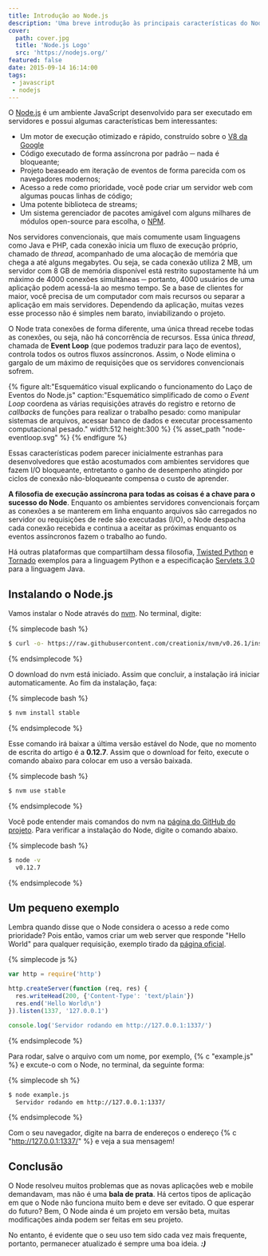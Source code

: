 ```yaml
---
title: Introdução ao Node.js
description: 'Uma breve introdução às principais características do Node.js e como instala-lo através do nvm.'
cover:
  path: cover.jpg
  title: 'Node.js Logo'
  src: 'https://nodejs.org/'
featured: false
date: 2015-09-14 16:14:00
tags:
 - javascript
 - nodejs
---
```

O [Node.js](https://nodejs.org/) é um ambiente JavaScript desenvolvido para ser executado em servidores e possui algumas características bem interessantes:

* Um motor de execução otimizado e rápido, construído sobre o [V8 da Google](https://developers.google.com/v8/)
* Código executado de forma assíncrona por padrão ─ nada é bloqueante;
* Projeto beaseado em iteração de eventos de forma parecida com os navegadores modernos;
* Acesso a rede como prioridade, você pode criar um servidor web com algumas poucas linhas de código;
* Uma potente biblioteca de streams;
* Um sistema gerenciador de pacotes amigável com alguns milhares de módulos open-source para escolha, o [NPM](https://www.npmjs.com/).

Nos servidores convencionais, que mais comumente usam linguagens como Java e PHP, cada conexão inicia um fluxo de execução próprio, chamado de *thread*, acompanhado de uma alocação de memória que chega a até alguns megabytes. Ou seja, se cada conexão utiliza 2 MB, um servidor com 8 GB de memória disponível está restrito supostamente há um máximo de 4000 conexões simultâneas ─ portanto, 4000 usuários de uma aplicação podem acessá-la ao mesmo tempo. Se a base de clientes for maior, você precisa de um computador com mais recursos ou separar a aplicação em mais servidores. Dependendo da aplicação, muitas vezes esse processo não é simples nem barato, inviabilizando o projeto.

O Node trata conexões de forma diferente, uma única thread recebe todas as conexões, ou seja, não há concorrência de recursos. Essa única *thread*, chamada de **Event Loop** (que podemos traduzir para laço de eventos), controla todos os outros fluxos assíncronos. Assim, o Node elimina o gargalo de um máximo de requisições que os servidores convencionais sofrem.

{% figure alt:"Esquemático visual explicando o funcionamento do Laço de Eventos do Node.js" caption:"Esquemático simplificado de como o <i>Event Loop</i> coordena as várias requisições através do registro e retorno de *callbacks* de funções para realizar o trabalho pesado: como manipular sistemas de arquivos, acessar banco de dados e executar processamento computacional pesado." width:512 height:300 %}
{% asset_path "node-eventloop.svg" %}
{% endfigure %}

Essas características podem parecer inicialmente estranhas para desenvolvedores que estão acostumados com ambientes servidores que fazem I/O bloqueante, entretanto o ganho de desempenho atingido por ciclos de conexão não-bloqueante compensa o custo de aprender.

**A filosofia de execução assíncrona para todas as coisas é a chave para o sucesso do Node**. Enquanto os ambientes servidores convencionais forçam as conexões a se manterem em linha enquanto arquivos são carregados no servidor ou requisições de rede são executadas (I/O), o Node despacha cada conexão recebida e continua a aceitar as próximas enquanto os eventos assíncronos fazem o trabalho ao fundo.

Há outras plataformas que compartilham dessa filosofia, [Twisted Python](https://twistedmatrix.com/trac/) e [Tornado](http://www.tornadoweb.org/en/stable/) exemplos para a linguagem Python e a especificação [Servlets 3.0](http://www.javabeat.net/asynchronous-servlet-servlet-3-0/) para a linguagem Java.

## Instalando o Node.js

Vamos instalar o Node através do [nvm](https://github.com/creationix/nvm). No terminal, digite:

{% simplecode bash %}
``` bash
$ curl -o- https://raw.githubusercontent.com/creationix/nvm/v0.26.1/install.sh | bash
```
{% endsimplecode %}

O download do nvm está iniciado. Assim que concluir, a instalação irá iniciar automaticamente. Ao fim da instalação, faça:

{% simplecode bash %}
``` bash
$ nvm install stable
```
{% endsimplecode %}

Esse comando irá baixar a última versão estável do Node, que  no momento de escrita do artigo é a **0.12.7**. Assim que o download for feito, execute o comando abaixo para colocar em uso a versão baixada.

{% simplecode bash %}
``` bash
$ nvm use stable
```
{% endsimplecode %}

Você pode entender mais comandos do nvm na [página do GitHub do projeto](https://github.com/creationix/nvm). Para verificar a instalação do Node, digite o comando abaixo.

{% simplecode bash %}
``` bash
$ node -v
  v0.12.7
```
{% endsimplecode %}

## Um pequeno exemplo

Lembra quando disse que o Node considera o acesso a rede como prioridade? Pois então, vamos criar um web server que responde "Hello World" para qualquer requisição, exemplo tirado da [página oficial](https://nodejs.org/).

{% simplecode js %}
``` js
var http = require('http')

http.createServer(function (req, res) {
  res.writeHead(200, {'Content-Type': 'text/plain'})
  res.end('Hello World\n')
}).listen(1337, '127.0.0.1')

console.log('Servidor rodando em http://127.0.0.1:1337/')
```
{% endsimplecode %}

Para rodar, salve o arquivo com um nome, por exemplo, {% c "example.js" %} e excute-o com o Node, no terminal, da seguinte forma:

{% simplecode sh %}
``` sh
$ node example.js
  Servidor rodando em http://127.0.0.1:1337/
```
{% endsimplecode %}

Com o seu navegador, digite na barra de endereços o endereço {% c "http://127.0.0.1:1337/" %} e veja a sua mensagem!

## Conclusão

O Node resolveu muitos problemas que as novas aplicações web e mobile demandavam, mas não é uma **bala de prata**. Há certos tipos de aplicação em que o Node não funciona muito bem e deve ser evitado. O que esperar do futuro? Bem, O Node ainda é um projeto em versão beta, muitas modificações ainda podem ser feitas em seu projeto.

No entanto, é evidente que o seu uso tem sido cada vez mais frequente, portanto, permanecer atualizado é sempre uma boa ideia. ***:)***
